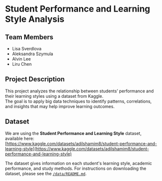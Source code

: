 # Student Performance and Learning Style Analysis

## Team Members
- Lisa Sverdlova
- Aleksandra Szymula
- Alvin Lee
- Liru Chen

## Project Description
This project analyzes the relationship between students’ performance and their learning styles using a dataset from Kaggle.  
The goal is to apply big data techniques to identify patterns, correlations, and insights that may help improve learning outcomes.

## Dataset
We are using the **Student Performance and Learning Style** dataset, available here:  
[https://www.kaggle.com/datasets/adilshamim8/student-performance-and-learning-style](https://www.kaggle.com/datasets/adilshamim8/student-performance-and-learning-style)

The dataset gives information on each student's learning style, academic performance, and study methods. For instructions on downloading the dataset, please see the [`/data/README.md`](data/README.md).
